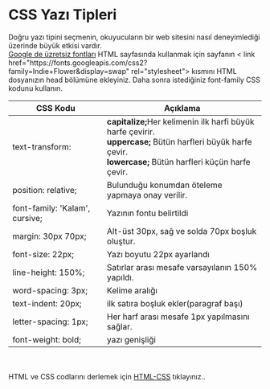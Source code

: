 <h1>CSS Yazı Tipleri</h1>
Doğru yazı tipini seçmenin, okuyucuların bir web sitesini nasıl deneyimlediği üzerinde büyük etkisi vardır. <br>
<a href="https://fonts.google.com/">Google de üzretsiz fontları</a> HTML sayfasında kullanmak için sayfanın  < link href="https://fonts.googleapis.com/css2?family=Indie+Flower&display=swap" rel="stylesheet"> kısmını HTML dosyanızın head bölümüne ekleyiniz. Daha sonra istediğiniz font-family CSS kodunu kullanın.
<table>
    <thead>
        <tr>
            <th> CSS Kodu</th>
            <th> Açıklama</th>
        </tr>
    </thead>
    <tbody>
        <tr>
            <td>text-transform:  </td>
            <td><b> capitalize;</b>Her kelimenin ilk harfi büyük harfe çevirir.<br> <b>uppercase;</b> Bütün harfleri büyük harfe çevir. <br> <b>lowercase; </b> Bütün harfleri küçün harfe çevir.</td>
        </tr>
        <tr>
            <td> position: relative; </td>
            <td>Bulunduğu konumdan öteleme yapmaya onay verilir.</td>
        </tr>
        <tr>
            <td>font-family: 'Kalam', cursive;</td>
            <td>Yazının fontu belirtildi</td>
        </tr>
        <tr>
            <td>margin: 30px 70px; </td>
            <td>Alt-üst 30px, sağ ve solda 70px boşluk oluştur.</td>
        </tr>
        <tr>
        <td>font-size: 22px;  </td>
        <td>Yazı boyutu 22px ayarlandı</td>
        </tr>
        <tr>
        <td>line-height: 150%;  </td>
        <td>Satırlar arası mesafe varsayılanın 150% yapıldı.</td>
        </tr>
        <tr>
        <td>  word-spacing: 3px;  </td>
        <td>Kelime aralığı</td>
        </tr>
        <tr>
        <td>text-indent: 20px;   </td>
        <td>ilk satıra boşluk ekler(paragraf başı)</td>
        </tr>
        <tr>
        <td>letter-spacing: 1px;  </td>
        <td>Her harf arası mesafe 1px yapılmasını sağlar.</td>
        </tr>
        <tr>
        <td>font-weight: bold;  </td>
        <td>yazı genişliği</td>
        </tr>
    </tbody>
</table> 
<br><br>
HTML ve CSS codlarını derlemek için <a href="https://codepen.io/pen/">HTML-CSS</a> tıklayınız..

